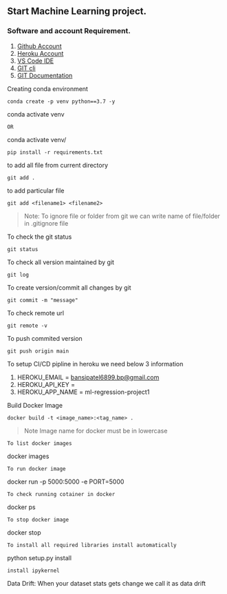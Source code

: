 ## Start Machine Learning project.

### Software and account Requirement.

1. [Github Account](https://github.com)
2. [Heroku Account](https://dashboard.heroku.com/login)
3. [VS Code IDE](https://code.visualstudio.com/download)
4. [GIT cli](https://git-scm.com/downloads)
5. [GIT Documentation](https://git-scm.com/docs/gittutorial)

Creating conda environment
```
conda create -p venv python==3.7 -y
```
conda activate venv
```
OR
```
conda activate venv/
```
pip install -r requirements.txt
```
to add all file from current directory
```
git add .
```
to add particular file
```
git add <filename1> <filename2>
```
>Note: To ignore file or folder from git we can write name of file/folder in .gitignore file

To check the git status
```
git status
```
To check all version maintained by git
```
git log
```
To create version/commit all changes by git
```
git commit -m "message"
```
To check remote url
```
git remote -v
```
To push commited version
```
git push origin main
```
To setup CI/CD pipline in heroku we need below 3 information

1. HEROKU_EMAIL = bansipatel6899.bp@gmail.com
2. HEROKU_API_KEY = <API Key>
3. HEROKU_APP_NAME = ml-regression-project1


Build Docker Image
```
docker build -t <image_name>:<tag_name> .
```
>Note Image name for docker must be in lowercase

```
To list docker images
```
docker images
```
To run docker image
```
docker run -p 5000:5000 -e PORT=5000 <image ID>
```
To check running cotainer in docker
```
docker ps
```
To stop docker image
```
docker stop <container id>
```
To install all required libraries install automatically
```
python setup.py install
```
install ipykernel
```
Data Drift: When your dataset stats gets change we call it as data drift